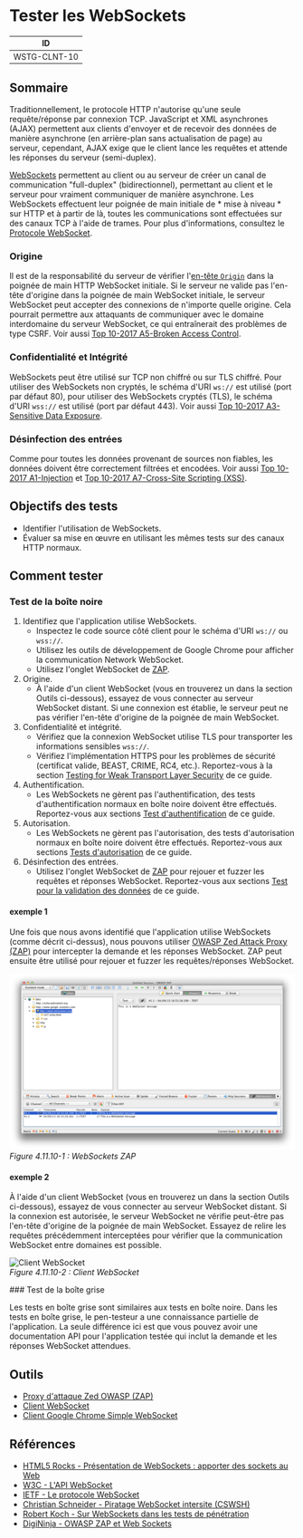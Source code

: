 # Tester les WebSockets

|ID |
|------------|
|WSTG-CLNT-10|

## Sommaire

Traditionnellement, le protocole HTTP n'autorise qu'une seule requête/réponse par connexion TCP. JavaScript et XML asynchrones (AJAX) permettent aux clients d'envoyer et de recevoir des données de manière asynchrone (en arrière-plan sans actualisation de page) au serveur, cependant, AJAX exige que le client lance les requêtes et attende les réponses du serveur (semi-duplex).

[WebSockets](https://html.spec.whatwg.org/multipage/web-sockets.html#network) permettent au client ou au serveur de créer un canal de communication "full-duplex" (bidirectionnel), permettant au client et le serveur pour vraiment communiquer de manière asynchrone. Les WebSockets effectuent leur poignée de main initiale de * mise à niveau * sur HTTP et à partir de là, toutes les communications sont effectuées sur des canaux TCP à l'aide de trames. Pour plus d'informations, consultez le [Protocole WebSocket](https://tools.ietf.org/html/rfc6455).

### Origine

Il est de la responsabilité du serveur de vérifier l'[en-tête `Origin`](https://developer.mozilla.org/en-US/docs/Web/HTTP/Headers/Origin) dans la poignée de main HTTP WebSocket initiale. Si le serveur ne valide pas l'en-tête d'origine dans la poignée de main WebSocket initiale, le serveur WebSocket peut accepter des connexions de n'importe quelle origine. Cela pourrait permettre aux attaquants de communiquer avec le domaine interdomaine du serveur WebSocket, ce qui entraînerait des problèmes de type CSRF. Voir aussi [Top 10-2017 A5-Broken Access Control](https://owasp.org/www-project-top-ten/2017/A5_2017-Broken_Access_Control).

### Confidentialité et Intégrité

WebSockets peut être utilisé sur TCP non chiffré ou sur TLS chiffré. Pour utiliser des WebSockets non cryptés, le schéma d'URI `ws://` est utilisé (port par défaut 80), pour utiliser des WebSockets cryptés (TLS), le schéma d'URI `wss://` est utilisé (port par défaut 443). Voir aussi [Top 10-2017 A3-Sensitive Data Exposure](https://owasp.org/www-project-top-ten/2017/A3_2017-Sensitive_Data_Exposure).

### Désinfection des entrées

Comme pour toutes les données provenant de sources non fiables, les données doivent être correctement filtrées et encodées. Voir aussi [Top 10-2017 A1-Injection](https://owasp.org/www-project-top-ten/2017/A1_2017-Injection) et [Top 10-2017 A7-Cross-Site Scripting (XSS)](https://owasp.org/www-project-top-ten/2017/A7_2017-Cross-Site_Scripting_(XSS)).

## Objectifs des tests

- Identifier l'utilisation de WebSockets.
- Évaluer sa mise en œuvre en utilisant les mêmes tests sur des canaux HTTP normaux.

## Comment tester

### Test de la boîte noire

1. Identifiez que l'application utilise WebSockets.
   - Inspectez le code source côté client pour le schéma d'URI `ws://` ou `wss://`.
   - Utilisez les outils de développement de Google Chrome pour afficher la communication Network WebSocket.
   - Utilisez l'onglet WebSocket de [ZAP](https://www.zaproxy.org).
2. Origine.
   - À l'aide d'un client WebSocket (vous en trouverez un dans la section Outils ci-dessous), essayez de vous connecter au serveur WebSocket distant. Si une connexion est établie, le serveur peut ne pas vérifier l'en-tête d'origine de la poignée de main WebSocket.
3. Confidentialité et intégrité.
   - Vérifiez que la connexion WebSocket utilise TLS pour transporter les informations sensibles `wss://`.
   - Vérifiez l'implémentation HTTPS pour les problèmes de sécurité (certificat valide, BEAST, CRIME, RC4, etc.). Reportez-vous à la section [Testing for Weak Transport Layer Security](../09-Testing_for_Weak_Cryptography/01-Testing_for_Weak_Transport_Layer_Security.md) de ce guide.
4. Authentification.
   - Les WebSockets ne gèrent pas l'authentification, des tests d'authentification normaux en boîte noire doivent être effectués. Reportez-vous aux sections [Test d'authentification](../04-Authentication_Testing/README.md) de ce guide.
5. Autorisation.
   - Les WebSockets ne gèrent pas l'autorisation, des tests d'autorisation normaux en boîte noire doivent être effectués. Reportez-vous aux sections [Tests d'autorisation](../05-Authorization_Testing/README.md) de ce guide.
6. Désinfection des entrées.
   - Utilisez l'onglet WebSocket de [ZAP](https://www.zaproxy.org) pour rejouer et fuzzer les requêtes et réponses WebSocket. Reportez-vous aux sections [Test pour la validation des données](../07-Input_Validation_Testing/README.md) de ce guide.

#### exemple 1

Une fois que nous avons identifié que l'application utilise WebSockets (comme décrit ci-dessus), nous pouvons utiliser [OWASP Zed Attack Proxy (ZAP)](https://www.zaproxy.org) pour intercepter la demande et les réponses WebSocket. ZAP peut ensuite être utilisé pour rejouer et fuzzer les requêtes/réponses WebSocket.

![ZAP WebSockets](images/OWASP_ZAP_WebSockets.png)\
*Figure 4.11.10-1 : WebSockets ZAP*

#### exemple 2

À l'aide d'un client WebSocket (vous en trouverez un dans la section Outils ci-dessous), essayez de vous connecter au serveur WebSocket distant. Si la connexion est autorisée, le serveur WebSocket ne vérifie peut-être pas l'en-tête d'origine de la poignée de main WebSocket. Essayez de relire les requêtes précédemment interceptées pour vérifier que la communication WebSocket entre domaines est possible.

![Client WebSocket](images/Client_WebSocket.png)\
*Figure 4.11.10-2 : Client WebSocket*

### Test de la boîte grise

Les tests en boîte grise sont similaires aux tests en boîte noire. Dans les tests en boîte grise, le pen-testeur a une connaissance partielle de l'application. La seule différence ici est que vous pouvez avoir une documentation API pour l'application testée qui inclut la demande et les réponses WebSocket attendues.

## Outils

- [Proxy d'attaque Zed OWASP (ZAP)](https://www.zaproxy.org)
- [Client WebSocket](https://github.com/ethicalhack3r/scripts/blob/master/WebSockets.html)
- [Client Google Chrome Simple WebSocket](https://chrome.google.com/webstore/detail/simple-websocket-client/pfdhoblngboilpfeibdedpjgfnlcodoo?hl=en)

## Références

- [HTML5 Rocks - Présentation de WebSockets : apporter des sockets au Web](https://www.html5rocks.com/en/tutorials/websockets/basics/)
- [W3C - L'API WebSocket](https://html.spec.whatwg.org/multipage/web-sockets.html#network)
- [IETF - Le protocole WebSocket](https://tools.ietf.org/html/rfc6455)
- [Christian Schneider - Piratage WebSocket intersite (CSWSH)](http://www.christian-schneider.net/CrossSiteWebSocketHijacking.html)
- [Robert Koch - Sur WebSockets dans les tests de pénétration](http://www.ub.tuwien.ac.at/dipl/2013/AC07815487.pdf)
- [DigiNinja - OWASP ZAP et Web Sockets](http://www.digininja.org/blog/zap_web_sockets.php)
